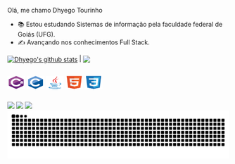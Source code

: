 Olá, me chamo Dhyego Tourinho

-  📚 Estou estudando Sistemas de informação pela faculdade federal de Goiás (UFG).
-  ✍️ Avançando nos conhecimentos Full Stack.


<div style="display:inline-block">
<a href="https://github.com/anuraghazra/github-readme-stats"><img align="center" src="https://github-readme-stats.vercel.app/api?username=DhyegoTourinho&show_icons=true&theme=dark&hide_border=true&count_private=true" alt="Dhyego's github stats" /></a> | <a href="https://github.com/anuraghazra/github-readme-stats"><img align="center" src="https://github-readme-stats.vercel.app/api/top-langs/?username=DhyegoTourinho&layout=compact&theme=dark&hide_border=true" /></a>
</div>
<div> 

##
 
</div>
<div style="display:inline-block">
  <img align="center" alt="DhyegoTourinho" height="30" width="40" src="https://raw.githubusercontent.com/devicons/devicon/master/icons/csharp/csharp-original.svg">
  <img align="center" alt="DhyegoTourinho" height="30" width="40" src="https://raw.githubusercontent.com/devicons/devicon/master/icons/c/c-original.svg"> 
  <img align="center" alt="DhyegoTourinho" height="30" width="40" src="https://raw.githubusercontent.com/devicons/devicon/master/icons/java/java-original.svg"> 
  <img align="center" alt="DhyegoTourinho" height="30" width="40" src="https://raw.githubusercontent.com/devicons/devicon/master/icons/html5/html5-original.svg"> 
  <img align="center" alt="DhyegoTourinho" height="30" width="40" src="https://raw.githubusercontent.com/devicons/devicon/master/icons/css3/css3-original.svg"> 
</div>

  ##

<div> 
  <a href="https://www.instagram.com/Dhyego_Tourinho" target="_blank"><img src="https://img.shields.io/badge/-Instagram-%23E4405F?style=for-the-badge&logo=instagram&logoColor=white" target="_blank"></a>
  <a href = "contato@DhyegoTourinho9@gmail.com"><img src="https://img.shields.io/badge/-Gmail-FF0000?style=for-the-badge&logo=gmail&logoColor=white" target="_blank"></a>
  <a href="www.linkedin.com/in/dhyego-tourinho-282a22308" target="_blank"><img src="https://img.shields.io/badge/-LinkedIn-%230077B5?style=for-the-badge&logo=linkedin&logoColor=white" target="_blank"></a> 
</div>

<picture align="center">
  <source media="(prefers-color-scheme: dark)" srcset="https://raw.githubusercontent.com/DhyegoTourinho/DhyegoTourinho/output/github-contribution-grid-snake-dark.svg">
  <source media="(prefers-color-scheme: light)" srcset="https://raw.githubusercontent.com/DhyegoTourinho/DhyegoTourinho/output/github-contribution-grid-snake-dark.svg">
  <img align="center" alt="github contribution grid snake animation" src="https://raw.githubusercontent.com/DhyegoTourinho/DhyegoTourinho/output/github-contribution-grid-snake.svg">
</picture>
